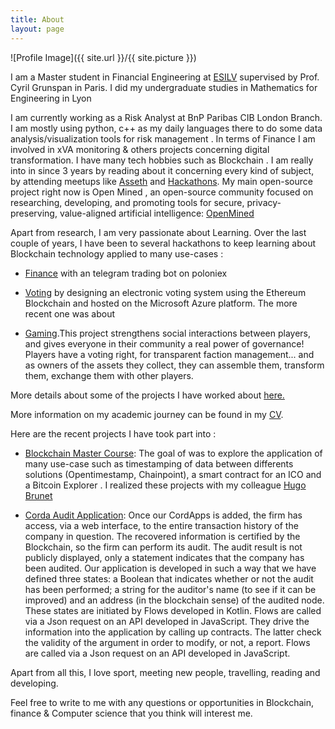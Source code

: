 ```yaml
---
title: About
layout: page
---
```

![Profile Image]({{ site.url }}/{{ site.picture }})

I am a Master student in Financial Engineering at [ESILV](https://www.esilv.fr/en/programmes/masters-program/) supervised by Prof. Cyril Grunspan  in Paris. I did my undergraduate studies in Mathematics for Engineering in Lyon 

I  am currently working as a Risk Analyst at BnP Paribas CIB London Branch.
I am mostly using python, c++ as my daily languages there to do some data analysis/visualization tools for risk management . In terms of Finance I am involved in xVA monitoring  & others projects concerning digital transformation.
I have many tech hobbies such as Blockchain . I am really into in since 3 years by reading about it concerning every kind of subject, by attending meetups like [Asseth](https://www.asseth.fr/) and 
[Hackathons](https://www.linkedin.com/pulse/people-who-inspired-me-2016-satya-nadella/). 
My main open-source project right now is Open Mined , an open-source community focused on researching, developing, and promoting tools for secure, privacy-preserving, value-aligned artificial intelligence: [OpenMined](https://www.openmined.org/) 

Apart from research, I am very passionate about Learning. Over the last couple of years, I have been to several hackathons to keep learning about Blockchain technology applied to many use-cases : 
   - [Finance](https://github.com/asseth/telegram-ethbot) with an telegram trading bot on poloniex 

   - [Voting](https://www.linkedin.com/pulse/people-who-inspired-me-2016-satya-nadella/) by designing an electronic voting system using the Ethereum Blockchain and hosted on the Microsoft Azure platform. The more recent one was about 

   - [Gaming](http://blockchainheroes-ubisoft.com/).This project strengthens social interactions between players, and gives everyone in their community a real power of governance! Players have a voting right, for transparent faction management... and as owners of the assets they collect, they can assemble them, transform them, exchange them with other players.

 More details about some of the projects I have worked about [here.](https://drive.google.com/file/d/1hjY7DVMsmG8sE1TMZMChVRe4lq_9CjFr/view?usp=sharing)


More information on my academic journey can be found in my [CV](https://drive.google.com/file/d/1aWANHEPfPC-UprYjFzVs_8KYuWGOfs9j/view?usp=sharing).

Here are the recent projects I have took part into :
  - [Blockchain Master Course](HugoBrunet13.github.io): The goal of was to 
  explore the application of many use-case such as timestamping of data between differents solutions (Opentimestamp, Chainpoint), a smart contract for an ICO and a Bitcoin Explorer .
  I realized these projects with my colleague [Hugo Brunet](https://www.linkedin.com/in/hugo-brunet-b1aa95115/)

- [Corda Audit Application](https://drive.google.com/file/d/0BwysUpxBlNQARTQ0SkRKUlExcjg0X3FzUXg1VGQyVkxKVm93/view): Once our CordApps is added, the firm has access, via a web interface, to the entire transaction history of the company in question. The recovered information is certified by the Blockchain, so the firm can perform its audit. The audit result is not publicly displayed, only a statement indicates that the company has been audited.
Our application is developed in such a way that we have defined three states: a Boolean that indicates whether or not the audit has been performed; a string for the auditor's name (to see if it can be improved) and an address (in the blockchain sense) of the audited node.
These states are initiated by Flows developed in Kotlin. Flows are called via a Json request on an API developed in JavaScript. They drive the information into the application by calling up contracts. The latter check the validity of the argument in order to modify, or not, a report.
Flows are called via a Json request on an API developed in JavaScript.


Apart from all this, I love sport, meeting new people, travelling, reading and developing. 

Feel free to write to me with any questions or opportunities in Blockchain, finance & Computer science that you think will interest me. 
